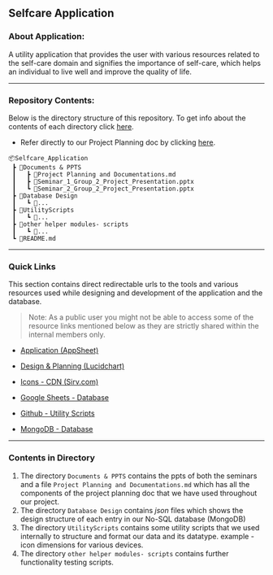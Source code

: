 ## **Selfcare Application**

### About Application:
A utility application that provides the user with various resources related to the self-care domain and signifies the importance of self-care, which helps an individual to live well and improve the quality of life.

---



### Repository Contents:
Below is the directory structure of this repository. To get info about the contents of each directory click [here](#contents-in-directory).
* Refer directly to our Project Planning doc by clicking [here](https://github.com/Aryan360/Selfcare_Application/blob/f6e409260bdb7d6a8fbd1945f05beb8da0d0934a/Documents%20&%20PPTS/Project%20Planning%20and%20Documentations.md).
```
📦Selfcare_Application
 ┣ 📂Documents & PPTS
 ┃   ┣ 📜Project Planning and Documentations.md
 ┃   ┣ 📜Seminar_1_Group_2_Project_Presentation.pptx
 ┃   ┗ 📜Seminar_2_Group_2_Project_Presentation.pptx
 ┣ 📂Database Design
 ┃   ┗ 📜...
 ┣ 📂UtilityScripts
 ┃   ┗ 📜...
 ┣ 📂other helper modules- scripts
 ┃   ┗ 📜...
 ┗ 📜README.md
```

---

### Quick Links
This section contains direct redirectable urls to the tools and various resources used while designing and development of the application and the database.

> Note: As a public user you might not be able to access some of the resource links mentioned below as they are strictly shared within the internal members only.

* [Application (AppSheet)](https://www.appsheet.com/Template/AppDef?appName=SelfCareandImprovement-1001373461&appId=b656ed1a-d7a4-4802-8364-ccf7b646b900&quickStart=True#UX.Views)

* [Design & Planning (Lucidchart)](https://lucid.app/lucidchart/35619e04-11bf-4d03-a180-bfe6e2f43dae/edit?existing=1&token=b3bad1b1513f35e6663a23d130bef89dd7a3f337-eml%3Dsharmaar_4%2540rknec.edu%26ts%3D1657015644%26uid%3D156053185&docId=35619e04-11bf-4d03-a180-bfe6e2f43dae&shared=true&invitationId=inv_766962f2-3e9a-4940-b297-ce7d3d1ba7be&page=0_0#)

* [Icons - CDN (Sirv.com)](https://my.sirv.com/#/browse/self_care_appdata)

* [Google Sheets - Database](https://docs.google.com/spreadsheets/d/1ON0tD_O00mlkTxyeL0iFETjYsVdVyz-zrtyvmz4e3-w/edit#gid=1936771790)

* [Github - Utility Scripts](https://github.com/anshul3399/utility_scripts-selfcareApp)

* [MongoDB - Database](https://cloud.mongodb.com/v2/62ceba172895902a5a7a0b4e#metrics/replicaSet/62cebade0bfcde4c02a41ad9/explorer/selfcare_app_database/available_options/find)

---

### Contents in Directory

1. The directory `Documents & PPTS` contains the ppts of both the seminars and a file `Project Planning and Documentations.md` which has all the components of the project planning doc that we have used throughout our project.
2.  The directory `Database Design` contains _json_ files which shows the design structure of each entry in our No-SQL database (MongoDB)
3.  The directory `UtilityScripts` contains some utility scripts that we used internally to structure and format our data and its datatype. example - icon dimensions for various devices.
4.  The directory `other helper modules- scripts` contains further functionality testing scripts.
